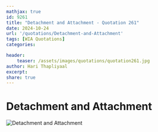 ```yaml
---
mathjax: true
id: 9261
title: "Detachment and Attachment - Quotation 261"
date: 2024-10-24
url: '/quotations/Detachment-and-Attachment'
tags: [WIA Quotations] 
categories: 

header:
    teaser: /assets/images/quotations/quotation261.jpg
author: Hari Thapliyaal 
excerpt:
share: true 
---
```


# Detachment and Attachment

![Detachment and Attachment](/assets/images/quotations/quotation261.jpg)
